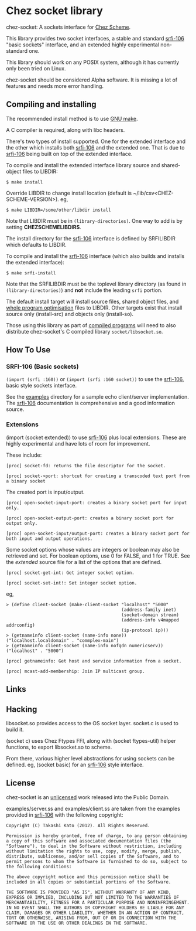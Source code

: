 # Chez socket library

chez-socket: A sockets interface for [Chez Scheme].

This library provides two socket interfaces, a stable and standard [srfi-106] "basic sockets" interface, and an extended highly experimental non-standard one.

This library should work on any POSIX system, although it has currently only been tried on Linux.

chez-socket should be considered Alpha software. It is missing a lot of features and needs more error handling.

## Compiling and installing

The recommended install method is to use [GNU make](https://www.gnu.org/software/make/).

A C compiler is required, along with libc headers.

There's two types of install supported. One for the extended interface and the other which installs both [srfi-106] and the extended one. That is due to [srfi-106] being built on top of the extended interface.

To compile and install the extended interface library source and shared-object files to LIBDIR:

    $ make install

Override LIBDIR to change install location (default is ~/lib/csv\<CHEZ-SCHEME-VERSION>). eg,

    $ make LIBDIR=/some/other/libdir install

Note that LIBDIR must be in `(library-directories)`. One way to add is by setting **CHEZSCHEMELIBDIRS**.

The install directory for the [srfi-106] interface is defined by SRFILIBDIR which defaults to LIBDIR.

To compile and install the [srfi-106] interface (which also builds and installs the extended interface):

    $ make srfi-install

Note that the SRFILIBDIR must be the toplevel library directory (as found in `(library-directories)`) and **not** include the leading `srfi` portion.

The default install target will install source files, shared object files, and [whole program optimisation](https://cisco.github.io/ChezScheme/csug9.5/system.html#./system:s117) files to LIBDIR. Other targets exist that install source only (install-src) and objects only (install-so).

Those using this library as part of [compiled programs](https://cisco.github.io/ChezScheme/csug9.5/system.html#./system:s76) will need to also distribute chez-socket's C compiled library `socket/libsocket.so`.

## How To Use

### SRFI-106 (Basic sockets)

`(import (srfi :160))` or `(import (srfi :160 socket))`  to use the [srfi-106], basic style sockets interface.

See the [examples](examples/) directory for a sample echo client/server implementation. The [srfi-106] documentation is comprehensive and a good information source.

### Extensions

(import (socket extended)) to use [srfi-106] plus local extensions. These are highly experimental and have lots of room for improvement.

These include:

```
[proc] socket-fd: returns the file descriptor for the socket.
```
```
[proc] socket->port: shortcut for creating a transcoded text port from a binary socket
```
The created port is input/output.
```
[proc] open-socket-input-port: creates a binary socket port for input only.
```
```
[proc] open-socket-output-port: creates a binary socket port for output only.
```
```
[proc] open-socket-input/output-port: creates a binary socket port for both input and output operations.
```
Some socket options whose values are integers or boolean may also be retrieved and set. For boolean options, use 0 for FALSE, and 1 for TRUE.
See the *extended* source file for a list of the options that are defined.
```
[proc] socket-get-int: Get integer socket option.
```
```
[proc] socket-set-int!: Set integer socket option.
```
eg,
```
> (define client-socket (make-client-socket "localhost" "5000"
                                            (address-family inet)
                                            (socket-domain stream)
                                            (address-info v4mapped addrconfig)
                                            (ip-protocol ip)))
> (getnameinfo client-socket (name-info none))
("localhost.localdomain" . "commplex-main")
> (getnameinfo client-socket (name-info nofqdn numericserv))
("localhost" . "5000")

```
```
[proc] getnameinfo: Get host and service information from a socket.
```
```
[proc] mcast-add-membership: Join IP multicast group.
```

## Links

[Chez Scheme]: https://cisco.github.io/ChezScheme/ "Chez Scheme"
[srfi-106]: https://srfi.schemers.org/srfi-106/srfi-106.html "srfi-106"

## Hacking

libsocket.so provides access to the OS socket layer. socket.c is used to build it.

(socket c) uses Chez Ftypes FFI, along with (socket ftypes-util) helper functions, to export libsocket.so to scheme.

From there, various higher level abstractions for using sockets can be defined. eg, (socket basic) for an [srfi-106] style interface.

## License

chez-socket is an [unlicensed](LICENSE) work released into the Public Domain.

examples/server.ss and examples/client.ss are taken from the examples provided in [srfi-106] with the following copyright:

	Copyright (C) Takashi Kato (2012). All Rights Reserved.

	Permission is hereby granted, free of charge, to any person obtaining a copy of this software and associated documentation files (the "Software"), to deal in the Software without restriction, including without limitation the rights to use, copy, modify, merge, publish, distribute, sublicense, and/or sell copies of the Software, and to permit persons to whom the Software is furnished to do so, subject to the following conditions:

	The above copyright notice and this permission notice shall be included in all copies or substantial portions of the Software.

	THE SOFTWARE IS PROVIDED "AS IS", WITHOUT WARRANTY OF ANY KIND, EXPRESS OR IMPLIED, INCLUDING BUT NOT LIMITED TO THE WARRANTIES OF MERCHANTABILITY, FITNESS FOR A PARTICULAR PURPOSE AND NONINFRINGEMENT. IN NO EVENT SHALL THE AUTHORS OR COPYRIGHT HOLDERS BE LIABLE FOR ANY CLAIM, DAMAGES OR OTHER LIABILITY, WHETHER IN AN ACTION OF CONTRACT, TORT OR OTHERWISE, ARISING FROM, OUT OF OR IN CONNECTION WITH THE SOFTWARE OR THE USE OR OTHER DEALINGS IN THE SOFTWARE.

